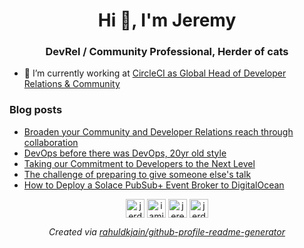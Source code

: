 <h1 align="center">Hi 👋, I'm Jeremy</h1>
<h3 align="center">DevRel / Community Professional, Herder of cats</h3>

- 🔭 I’m currently working at [CircleCI as Global Head of Developer Relations & Community](https://circleci.com)

### Blog posts
<!-- BLOG-POST-LIST:START -->
- [Broaden your Community and Developer Relations reach through collaboration](https://dev.to/jerdog/broaden-your-community-and-developer-relations-reach-through-collaboration-413)
- [DevOps before there was DevOps, 20yr old style](https://dev.to/jerdog/devops-before-there-was-devops-20yr-old-style-3l76)
- [Taking our Commitment to Developers to the Next Level](https://dev.to/solacedevs/taking-our-commitment-to-developers-to-the-next-level-45b6)
- [The challenge of preparing to give someone else's talk](https://dev.to/jerdog/the-challenge-of-preparing-to-give-someone-else-s-talk-3ead)
- [How to Deploy a Solace PubSub+ Event Broker to DigitalOcean](https://dev.to/solacedevs/how-to-deploy-a-solace-pubsub-event-broker-to-digitalocean-1afc)
<!-- BLOG-POST-LIST:END -->

<p align="center">
<a href="https://dev.to/jerdog" target="blank"><img align="center" src="https://cdn.jsdelivr.net/npm/simple-icons@3.0.1/icons/dev-dot-to.svg" alt="jerdog" height="30" width="30" /></a>
<a href="https://twitter.com/iamjerdog" target="blank"><img align="center" src="https://cdn.jsdelivr.net/npm/simple-icons@3.0.1/icons/twitter.svg" alt="iamjerdog" height="30" width="30" /></a>
<a href="https://linkedin.com/in/jeremymeiss" target="blank"><img align="center" src="https://cdn.jsdelivr.net/npm/simple-icons@3.0.1/icons/linkedin.svg" alt="jeremymeiss" height="30" width="30" /></a>
<a href="https://stackoverflow.com/users/jerdog" target="blank"><img align="center" src="https://cdn.jsdelivr.net/npm/simple-icons@3.0.1/icons/stackoverflow.svg" alt="jerdog" height="30" width="30" /></a>
</p>

<p align="center">
<em>Created via <a href="https://github.com/rahuldkjain/github-profile-readme-generator">rahuldkjain/github-profile-readme-generator</a></em>
</p>
